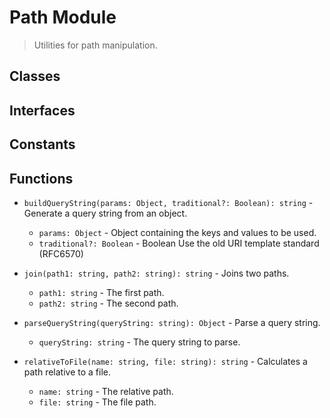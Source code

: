 # Path Module

> Utilities for path manipulation.

## Classes


## Interfaces


## Constants


## Functions


* `buildQueryString(params: Object, traditional?: Boolean): string` - Generate a query string from an object.
  * `params: Object` - Object containing the keys and values to be used.
  * `traditional?: Boolean` - Boolean Use the old URI template standard (RFC6570)


* `join(path1: string, path2: string): string` - Joins two paths.
  * `path1: string` - The first path.
  * `path2: string` - The second path.


* `parseQueryString(queryString: string): Object` - Parse a query string.
  * `queryString: string` - The query string to parse.


* `relativeToFile(name: string, file: string): string` - Calculates a path relative to a file.
  * `name: string` - The relative path.
  * `file: string` - The file path.

